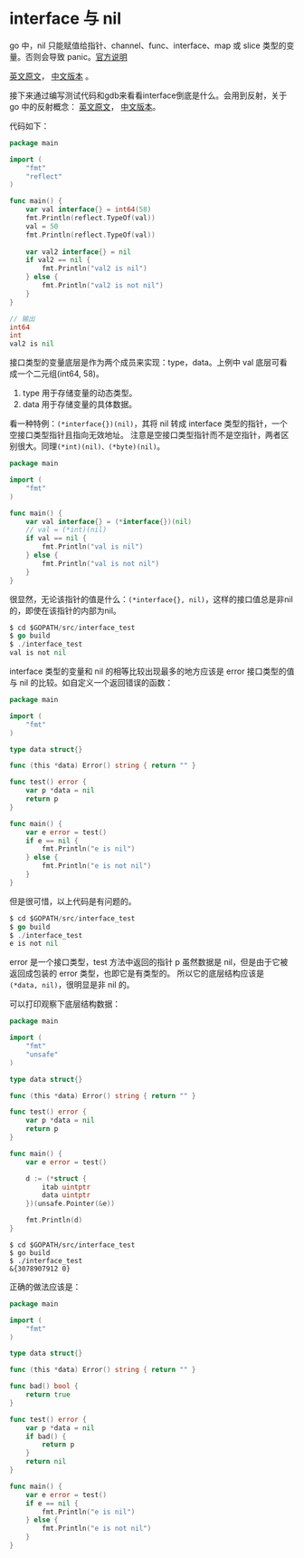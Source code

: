 interface 与 nil
===

go 中，nil 只能赋值给指针、channel、func、interface、map 或 slice 类型的变量。否则会导致 panic。[官方说明](http://pkg.golang.org/pkg/builtin/#Type)

[英文原文](http://golang.org/doc/go_faq.html#nil_error)，
[中文版本](http://my.oschina.net/chai2010/blog/117923) 。

接下来通过编写测试代码和gdb来看看interface倒底是什么。会用到反射，关于 go 中的反射概念：
[英文原文](http://blog.golang.org/laws-of-reflection)，
[中文版本](http://mikespook.com/2011/09/%E5%8F%8D%E5%B0%84%E7%9A%84%E8%A7%84%E5%88%99/)。

代码如下：

```go
package main

import (
    "fmt"
    "reflect"
)

func main() {
    var val interface{} = int64(58)
    fmt.Println(reflect.TypeOf(val))
    val = 50
    fmt.Println(reflect.TypeOf(val))
    
    var val2 interface{} = nil
    if val2 == nil {
        fmt.Println("val2 is nil")
    } else {
        fmt.Println("val2 is not nil")
    }
}

// 输出
int64
int
val2 is nil
```

接口类型的变量底层是作为两个成员来实现：type，data。上例中 val 底层可看成一个二元组(int64, 58)。

1. type 用于存储变量的动态类型。
2. data 用于存储变量的具体数据。


看一种特例：`(*interface{})(nil)`，其将 nil 转成 interface 类型的指针，一个空接口类型指针且指向无效地址。
注意是空接口类型指针而不是空指针，两者区别很大。同理`(*int)(nil)、(*byte)(nil)`。

```go
package main

import (
    "fmt"
)

func main() {
    var val interface{} = (*interface{})(nil)
    // val = (*int)(nil)
    if val == nil {
        fmt.Println("val is nil")
    } else {
        fmt.Println("val is not nil")
    }
}
```

很显然，无论该指针的值是什么：`(*interface{}, nil)`，这样的接口值总是非nil的，即使在该指针的内部为nil。

```go
$ cd $GOPATH/src/interface_test
$ go build
$ ./interface_test
val is not nil
```

interface 类型的变量和 nil 的相等比较出现最多的地方应该是 error 接口类型的值与 nil 的比较。如自定义一个返回错误的函数：

```go
package main

import (
    "fmt"
)

type data struct{}

func (this *data) Error() string { return "" }

func test() error {
    var p *data = nil
    return p
}

func main() {
    var e error = test()
    if e == nil {
        fmt.Println("e is nil")
    } else {
        fmt.Println("e is not nil")
    }
}
```

但是很可惜，以上代码是有问题的。

```go
$ cd $GOPATH/src/interface_test
$ go build
$ ./interface_test
e is not nil
```

error 是一个接口类型，test 方法中返回的指针 p 虽然数据是 nil，但是由于它被返回成包装的 error 类型，也即它是有类型的。
所以它的底层结构应该是 `(*data, nil)`，很明显是非 nil 的。

可以打印观察下底层结构数据：

```go
package main

import (
    "fmt"
    "unsafe"
)

type data struct{}

func (this *data) Error() string { return "" }

func test() error {
    var p *data = nil
    return p
}

func main() {
    var e error = test()

    d := (*struct {
        itab uintptr
        data uintptr
    })(unsafe.Pointer(&e))

    fmt.Println(d)
}
```

```
$ cd $GOPATH/src/interface_test
$ go build
$ ./interface_test
&{3078907912 0}
```

正确的做法应该是：

```go
package main

import (
    "fmt"
)

type data struct{}

func (this *data) Error() string { return "" }

func bad() bool {
    return true
}

func test() error {
    var p *data = nil
    if bad() {
        return p
    }
    return nil
}

func main() {
    var e error = test()
    if e == nil {
        fmt.Println("e is nil")
    } else {
        fmt.Println("e is not nil")
    }
}
```
